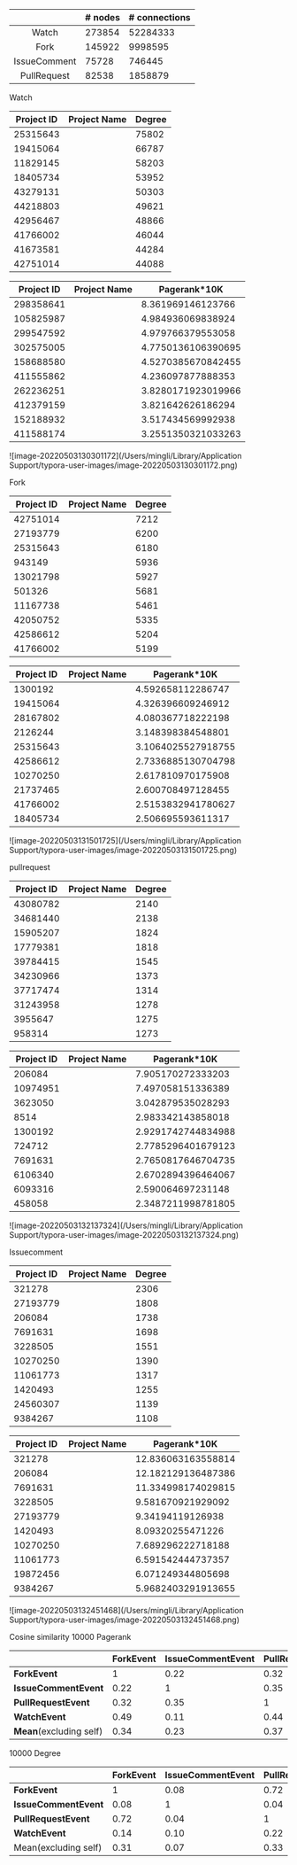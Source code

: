 |              | # nodes | # connections |
| :----------: | ------- | ------------- |
|    Watch     | 273854  | 52284333      |
|     Fork     | 145922  | 9998595       |
| IssueComment | 75728   | 746445        |
| PullRequest  | 82538   | 1858879       |

Watch

| Project ID | Project Name | Degree |
| ---------- | ------------ | ------ |
| 25315643   |              | 75802  |
| 19415064   |              | 66787  |
| 11829145   |              | 58203  |
| 18405734   |              | 53952  |
| 43279131   |              | 50303  |
| 44218803   |              | 49621  |
| 42956467   |              | 48866  |
| 41766002   |              | 46044  |
| 41673581   |              | 44284  |
| 42751014   |              | 44088  |



| Project ID | Project Name | Pagerank*10K       |
| ---------- | ------------ | ------------------ |
| 298358641  |              | 8.361969146123766  |
| 105825987  |              | 4.984936069838924  |
| 299547592  |              | 4.979766379553058  |
| 302575005  |              | 4.7750136106390695 |
| 158688580  |              | 4.5270385670842455 |
| 411555862  |              | 4.236097877888353  |
| 262236251  |              | 3.8280171923019966 |
| 412379159  |              | 3.821642626186294  |
| 152188932  |              | 3.517434569992938  |
| 411588174  |              | 3.2551350321033263 |



![image-20220503130301172](/Users/mingli/Library/Application Support/typora-user-images/image-20220503130301172.png)



Fork

| Project ID | Project Name | Degree |
| ---------- | ------------ | ------ |
| 42751014   |              | 7212   |
| 27193779   |              | 6200   |
| 25315643   |              | 6180   |
| 943149     |              | 5936   |
| 13021798   |              | 5927   |
| 501326     |              | 5681   |
| 11167738   |              | 5461   |
| 42050752   |              | 5335   |
| 42586612   |              | 5204   |
| 41766002   |              | 5199   |



| Project ID | Project Name | Pagerank*10K       |
| ---------- | ------------ | ------------------ |
| 1300192    |              | 4.592658112286747  |
| 19415064   |              | 4.326396609246912  |
| 28167802   |              | 4.080367718222198  |
| 2126244    |              | 3.148398384548801  |
| 25315643   |              | 3.1064025527918755 |
| 42586612   |              | 2.7336885130704798 |
| 10270250   |              | 2.617810970175908  |
| 21737465   |              | 2.600708497128455  |
| 41766002   |              | 2.5153832941780627 |
| 18405734   |              | 2.506695593611317  |



![image-20220503131501725](/Users/mingli/Library/Application Support/typora-user-images/image-20220503131501725.png)



pullrequest

| Project ID | Project Name | Degree |
| ---------- | ------------ | ------ |
| 43080782   |              | 2140   |
| 34681440   |              | 2138   |
| 15905207   |              | 1824   |
| 17779381   |              | 1818   |
| 39784415   |              | 1545   |
| 34230966   |              | 1373   |
| 37717474   |              | 1314   |
| 31243958   |              | 1278   |
| 3955647    |              | 1275   |
| 958314     |              | 1273   |



| Project ID | Project Name | Pagerank*10K       |
| ---------- | ------------ | ------------------ |
| 206084     |              | 7.905170272333203  |
| 10974951   |              | 7.497058151336389  |
| 3623050    |              | 3.042879535028293  |
| 8514       |              | 2.983342143858018  |
| 1300192    |              | 2.9291742744834988 |
| 724712     |              | 2.7785296401679123 |
| 7691631    |              | 2.7650817646704735 |
| 6106340    |              | 2.6702894396464067 |
| 6093316    |              | 2.590064697231148  |
| 458058     |              | 2.3487211998781805 |



![image-20220503132137324](/Users/mingli/Library/Application Support/typora-user-images/image-20220503132137324.png)



Issuecomment

| Project ID | Project Name | Degree |
| ---------- | ------------ | ------ |
| 321278     |              | 2306   |
| 27193779   |              | 1808   |
| 206084     |              | 1738   |
| 7691631    |              | 1698   |
| 3228505    |              | 1551   |
| 10270250   |              | 1390   |
| 11061773   |              | 1317   |
| 1420493    |              | 1255   |
| 24560307   |              | 1139   |
| 9384267    |              | 1108   |



| Project ID | Project Name | Pagerank*10K       |
| ---------- | ------------ | ------------------ |
| 321278     |              | 12.836063163558814 |
| 206084     |              | 12.182129136487386 |
| 7691631    |              | 11.334998174029815 |
| 3228505    |              | 9.581670921929092  |
| 27193779   |              | 9.34194119126938   |
| 1420493    |              | 8.09320255471226   |
| 10270250   |              | 7.689296222718188  |
| 11061773   |              | 6.591542444737357  |
| 19872456   |              | 6.071249344805698  |
| 9384267    |              | 5.9682403291913655 |

![image-20220503132451468](/Users/mingli/Library/Application Support/typora-user-images/image-20220503132451468.png)



Cosine similarity
10000
Pagerank

|                          | ForkEvent | IssueCommentEvent | PullRequestEvent | WatchEvent |
| ------------------------ | --------- | ----------------- | ---------------- | ---------- |
| **ForkEvent**            | 1         | 0.22              | 0.32             | 0.49       |
| **IssueCommentEvent**    | 0.22      | 1                 | 0.35             | 0.11       |
| **PullRequestEvent**     | 0.32      | 0.35              | 1                | 0.44       |
| **WatchEvent**           | 0.49      | 0.11              | 0.44             | 1          |
| **Mean**(excluding self) | 0.34      | 0.23              | 0.37             | 0.35       |




10000
Degree

|                       | ForkEvent | IssueCommentEvent | PullRequestEvent | WatchEvent |
| --------------------- | --------- | ----------------- | ---------------- | ---------- |
| **ForkEvent**         | 1         | 0.08              | 0.72             | 0.14       |
| **IssueCommentEvent** | 0.08      | 1                 | 0.04             | 0.10       |
| **PullRequestEvent**  | 0.72      | 0.04              | 1                | 0.22       |
| **WatchEvent**        | 0.14      | 0.10              | 0.22             | 1          |
| Mean(excluding self)  | 0.31      | 0.07              | 0.33             | 0.15       |

